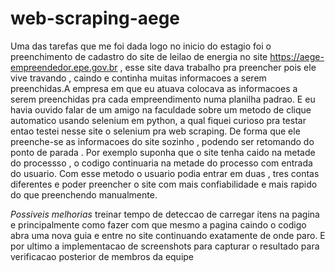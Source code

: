 # web-scraping-aege
Uma das tarefas que me foi dada logo no inicio do estagio foi o preenchimento de cadastro do site de leilao de energia no site https://aege-empreendedor.epe.gov.br , esse site dava trabalho pra preencher pois ele vive travando , caindo e continha muitas informacoes a serem preenchidas.A empresa em que eu atuava colocava as informacoes a serem preenchidas pra cada empreendimento numa planilha padrao. E eu havia ouvido falar de um amigo na faculdade sobre um metodo de clique automatico usando selenium em python, a qual fiquei curioso pra testar entao testei nesse site o selenium pra web scraping. De forma que ele preenche-se as informacoes do site sozinho , podendo ser retomando do ponto de parada . Por exemplo suponha que o site tenha caido na metade do processso , o codigo continuaria na metade do processo com entrada do usuario.
Com esse metodo o usuario podia entrar em duas , tres contas diferentes e poder preencher o site com mais confiabilidade e mais rapido do que preenchendo manualmente. 

*Possiveis melhorias*
treinar tempo de deteccao de carregar itens na pagina e principalmente como fazer com que mesmo a pagina caindo o codigo abra uma nova guia e entre no site continuando exatamente de onde paro. E por ultimo a implementacao de screenshots para capturar o resultado para verificacao posterior de membros da equipe
